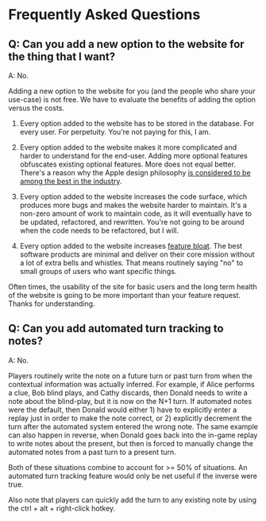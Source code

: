 # Frequently Asked Questions

## Q: Can you add a new option to the website for the thing that I want?

A: No.

Adding a new option to the website for you (and the people who share your use-case) is not free. We have to evaluate the benefits of adding the option versus the costs.

1. Every option added to the website has to be stored in the database. For every user. For perpetuity. You're not paying for this, I am.

2. Every option added to the website makes it more complicated and harder to understand for the end-user. Adding more optional features obfuscates existing optional features. More does not equal better. There's a reason why the Apple design philosophy [is considered to be among the best in the industry](https://medium.com/macoclock/what-makes-apple-design-so-good-d430ef97c6d2).

3. Every option added to the website increases the code surface, which produces more bugs and makes the website harder to maintain. It's a non-zero amount of work to maintain code, as it will eventually have to be updated, refactored, and rewritten. You're not going to be around when the code needs to be refactored, but I will.

4. Every option added to the website increases [feature bloat](https://www.productplan.com/blog/feature-bloat/). The best software products are minimal and deliver on their core mission without a lot of extra bells and whistles. That means routinely saying "no" to small groups of users who want specific things.

Often times, the usability of the site for basic users and the long term health of the website is going to be more important than your feature request. Thanks for understanding.

## Q: Can you add automated turn tracking to notes?

A: No.

Players routinely write the note on a future turn or past turn from when the contextual information was actually inferred. For example, if Alice performs a clue, Bob blind plays, and Cathy discards, then Donald needs to write a note about the blind-play, but it is now on the N+1 turn. If automated notes were the default, then Donald would either 1) have to explicitly enter a replay just in order to make the note correct, or 2) explicitly decrement the turn after the automated system entered the wrong note. The same example can also happen in reverse, when Donald goes back into the in-game replay to write notes about the present, but then is forced to manually change the automated notes from a past turn to a present turn.

Both of these situations combine to account for >= 50% of situations. An automated turn tracking feature would only be net useful if the inverse were true.

Also note that players can quickly add the turn to any existing note by using the ctrl + alt + right-click hotkey.
